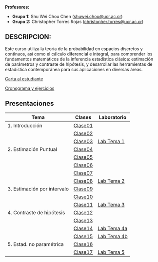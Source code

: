 **Profesores:**

-   **Grupo 1:** Shu Wei Chou Chen (<shuwei.chou@ucr.ac.cr>)
-   **Grupo 2:** Christopher Torres Rojas
    (<christopher.torres@ucr.ac.cr>)

## DESCRIPCION:

Este curso utiliza la teoría de la probabilidad en espacios discretos y
continuos, así como el cálculo diferencial e integral, para comprender
los fundamentos matemáticos de la inferencia estadística clásica:
estimación de parámetros y contraste de hipótesis, y desarrollar las
herramientas de estadística contemporánea para sus aplicaciones en
diversas áreas.

[Carta al
estudiante](https://shuwei325.github.io/XS3310-I25/XS3310%20carta%20al%20estudiante.pdf)

<a href="https://docs.google.com/spreadsheets/d/1T9SkgJyYtw0ESV2LRFzKDK4R_05WdWr4HFyjJw1nj7I/edit?usp=sharing">Cronograma
y ejercicios</a>

## Presentaciones

| Tema | Clases | Laboratorio |
|---------------------|----------------------------|-----------------------|
| 1\. Introducción | [Clase01](XS3310-I25_01.html) |  |
|  | [Clase02](XS3310-I25_02.html) |  |
|  | [Clase03](XS3310-I25_03.html) | [Lab Tema 1](./lab01.html) |
| 2\. Estimación Puntual | [Clase04](XS3310-I25_04.html) |  |
|  | [Clase05](XS3310-I25_05.html) |  |
|  | [Clase06](XS3310-I25_06.html) |  |
|  | [Clase07](XS3310-I25_07.html) |  |
|  | [Clase08](XS3310-I25_08.html) | [Lab Tema 2](./lab02.html) |
| 3\. Estimación por intervalo | [Clase09](XS3310-I25_09.html) |  |
|  | [Clase10](XS3310-I25_10.html) |  |
|  | [Clase11](XS3310-I25_11.html) | [Lab Tema 3](./lab03.html) |
| 4\. Contraste de hipótesis | [Clase12](XS3310-I25_12.html) |  |
|  | [Clase13](XS3310-I25_13.html) |  |
|  | [Clase14](XS3310-I25_14.html) | [Lab Tema 4a](lab04a.html) |
|  | [Clase15](XS3310-I25_15.html) | [Lab Tema 4b](lab04b.html) |
| 5\. Estad. no paramétrica | [Clase16](XS3310-I25_16.html) |  |
|  | [Clase17](XS3310-I25_17.html) | [Lab Tema 5](./lab05a.html) |
